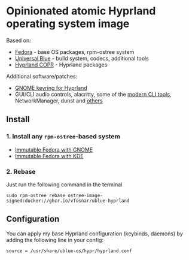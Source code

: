 # Opinionated atomic Hyprland operating system image

Based on:
- [Fedora](https://fedoraproject.org/) - base OS packages, rpm-ostree system
- [Universal Blue](https://universal-blue.org/) - build system, codecs, additional tools
- [Hyprland COPR](https://copr.fedorainfracloud.org/coprs/solopasha/hyprland/) - Hyprland packages

Additional software/patches:
- [GNOME keyring for Hyprland](config/files/usr/share/xdg-desktop-portal/portals/gnome-keyring-Hyprland.portal)
- GUI/CLI audio controls, alacritty, some of the [modern CLI tools](https://github.com/ibraheemdev/modern-unix), NetworkManager, dunst and [others](config/recipe.yml)

## Install

### 1. Install any `rpm-ostree`-based system

- [Immutable Fedora with GNOME](https://fedoraproject.org/silverblue/)
- [Immutable Fedora with KDE](https://fedoraproject.org/kinoite/)

### 2. Rebase

Just run the following command in the terminal
```
sudo rpm-ostree rebase ostree-image-signed:docker://ghcr.io/vfosnar/ublue-hyprland
```

## Configuration

You can apply my base Hyprland configuration (keybinds, daemons) by adding the following line in your config:

```
source = /usr/share/ublue-os/hypr/hyprland.conf
```

